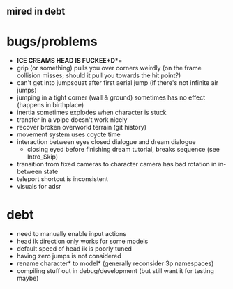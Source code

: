 mired in debt
---

# bugs/problems
- **ICE CREAMS HEAD IS FUCKEE+D***=
- grip (or something) pulls you over corners weirdly (on the frame collision misses; should it pull you towards the hit point?)
- can't get into jumpsquat after first aerial jump (if there's not infinite air jumps)
- jumping in a tight corner (wall & ground) sometimes has no effect (happens in birthplace)
- inertia sometimes explodes when character is stuck
- transfer in a vpipe doesn't work nicely
- recover broken overworld terrain (git history)
- movement system uses coyote time
- interaction between eyes closed dialogue and dream dialogue
    - closing eyed before finishing dream tutorial, breaks sequence (see Intro_Skip)
- transition from fixed cameras to character camera has bad rotation in in-between state
- teleport shortcut is inconsistent
- visuals for adsr

# debt
- need to manually enable input actions
- head ik direction only works for some models
- default speed of head ik is poorly tuned
- having zero jumps is not considered
- rename character* to model* (generally reconsider 3p namespaces)
- compiling stuff out in debug/development (but still want it for testing maybe)